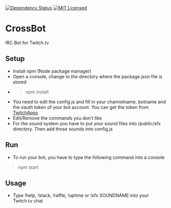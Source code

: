 [![Dependency Status](https://img.shields.io/david/fewieden/CrossBot.svg)](https://david-dm.org/fewieden/CrossBot)
[![MIT Licensed](https://img.shields.io/badge/license-MIT-blue.svg)](LICENSE)

# CrossBot
IRC Bot for Twitch.tv

## Setup
* Install npm (Node package manager)
* Open a console, change to the directory where the package.json file is stored
* > npm install
* You need to edit the config.js and fill in your channelname, botname and the oauth token of your bot account. You can get the token from [TwitchApps](https://twitchapps.com/tmi/ "Get your token now.")
* Edit/Remove the commands you don't like
* For the sound system you have to put your sound files into /public/sfx directory. Then add those sounds into config.js

## Run
* To run your bot, you have to type the following command into a console
> npm start

## Usage
* Type !help, !stack, !raffle, !uptime or !sfx SOUNDNAME into your Twitch.tv chat
